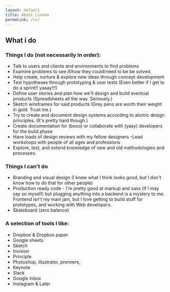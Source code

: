```yaml
---
layout: default
title: About Linnea
permalink: /cv/
---
```


## What i do 

### Things I do (not necessarily in order):  

- Talk to users and clients and environments to find problems
- Examine problems to see if/how they could/need to be be solved.
- Help create, nurture & explore new ideas through concept development
- Test hypotheses through prototyping & user tests (Even better if I get to do a sprint!! yaaay!!!)
- Define user stories and plan how we'll design and build eventual products (Spreadsheets all the way. Seriously.)
- Sketch wireframes for said products (Grey pens are worth their weight in gold. Trust me.)
- Try to create and document design systems according to atomic design principles. (It's pretty hard though.)
- Create documentation for (booo) or collaborate with (yaay) developers for the build phase 
- Have loads of design reviews with my fellow designers
-Lead workshops with people of all ages and professions
- Explore, test, and extend knowledge of new and old methodologies and processes. 

### Things I can't do
- Branding and visual design (I know what I think looks good, but I don't know how to do that for other people)
- Production ready code - I'm pretty good at markup and sass (if I may say so myself) but plugging anything into a backend is a  mystery to me. Frontend isn't my main jam, but I love getting to build stuff for prototypes, and working with Web developers. 
- Skateboard (zero balance)

### A selection of tools I like: 
- Dropbox & Dropbox paper 
- Google sheets 
- Sketch 
- Invision 
- Principle 
- Photoshop, illustrator, premiere,
- Keynote 
- Slack 
- Google Inbox 
- Instagram & Later 

